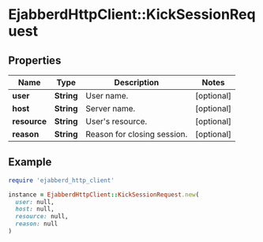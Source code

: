# EjabberdHttpClient::KickSessionRequest

## Properties

| Name | Type | Description | Notes |
| ---- | ---- | ----------- | ----- |
| **user** | **String** | User name. | [optional] |
| **host** | **String** | Server name. | [optional] |
| **resource** | **String** | User&#39;s resource. | [optional] |
| **reason** | **String** | Reason for closing session. | [optional] |

## Example

```ruby
require 'ejabberd_http_client'

instance = EjabberdHttpClient::KickSessionRequest.new(
  user: null,
  host: null,
  resource: null,
  reason: null
)
```


